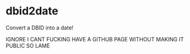 # dbid2date
Convert a DBID into a date!


IGNORE I CANT FUCKING HAVE A GITHUB PAGE WITHOUT MAKING IT PUBLIC SO LAME
